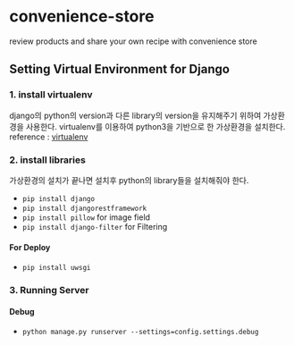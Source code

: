 # convenience-store
review products and share your own recipe with convenience store

## Setting Virtual Environment for Django
### 1. install virtualenv
django의 python의 version과 다른 library의 version을 유지해주기 위하여 가상환경을 사용한다. virtualenv를 이용하여 python3을 기반으로 한 가상환경을 설치한다.
reference : [virtualenv](https://virtualenv.pypa.io/en/latest/index.html)
### 2. install libraries
가상환경의 설치가 끝나면 설치후 python의 library들을 설치해줘야 한다.
 - `pip install django`
 - `pip install djangorestframework`
 - `pip install pillow` for image field
 - `pip install django-filter` for Filtering

#### For Deploy
 - `pip install uwsgi`

### 3. Running Server
#### Debug
 - `python manage.py runserver --settings=config.settings.debug`
